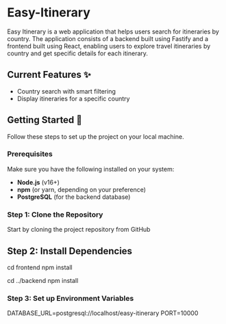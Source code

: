# Easy-Itinerary

Easy Itinerary is a web application that helps users search for itineraries by country. The application consists of a backend built using Fastify and a frontend built using React, enabling users to explore travel itineraries by country and get specific details for each itinerary.

## Current Features ✨
- Country search with smart filtering
- Display itineraries for a specific country

## Getting Started 🚀

Follow these steps to set up the project on your local machine.

### Prerequisites

Make sure you have the following installed on your system:
- **Node.js** (v16+)
- **npm** (or yarn, depending on your preference)
- **PostgreSQL** (for the backend database)

### Step 1: Clone the Repository

Start by cloning the project repository from GitHub

## Step 2: Install Dependencies
cd frontend
npm install

cd ../backend
npm install

### Step 3: Set up Environment Variables
DATABASE_URL=postgresql://localhost/easy-itinerary
PORT=10000
